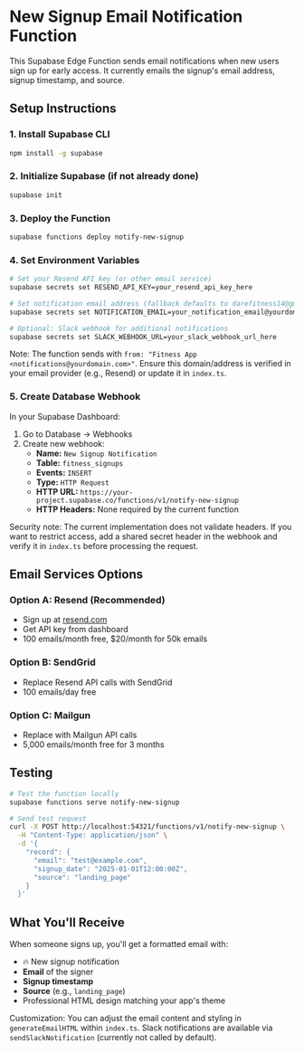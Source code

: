 # New Signup Email Notification Function

This Supabase Edge Function sends email notifications when new users sign up for early access. It currently emails the signup's email address, signup timestamp, and source.

## Setup Instructions

### 1. Install Supabase CLI
```bash
npm install -g supabase
```

### 2. Initialize Supabase (if not already done)
```bash
supabase init
```

### 3. Deploy the Function
```bash
supabase functions deploy notify-new-signup
```

### 4. Set Environment Variables
```bash
# Set your Resend API key (or other email service)
supabase secrets set RESEND_API_KEY=your_resend_api_key_here

# Set notification email address (fallback defaults to darefitness14@gmail.com if not set)
supabase secrets set NOTIFICATION_EMAIL=your_notification_email@yourdomain.com

# Optional: Slack webhook for additional notifications
supabase secrets set SLACK_WEBHOOK_URL=your_slack_webhook_url_here
```

Note: The function sends with `from: "Fitness App <notifications@yourdomain.com>"`. Ensure this domain/address is verified in your email provider (e.g., Resend) or update it in `index.ts`.

### 5. Create Database Webhook
In your Supabase Dashboard:
1. Go to Database → Webhooks
2. Create new webhook:
   - **Name:** `New Signup Notification`
   - **Table:** `fitness_signups`
   - **Events:** `INSERT`
   - **Type:** `HTTP Request`
   - **HTTP URL:** `https://your-project.supabase.co/functions/v1/notify-new-signup`
   - **HTTP Headers:** None required by the current function

Security note: The current implementation does not validate headers. If you want to restrict access, add a shared secret header in the webhook and verify it in `index.ts` before processing the request.

## Email Services Options

### Option A: Resend (Recommended)
- Sign up at [resend.com](https://resend.com)
- Get API key from dashboard
- 100 emails/month free, $20/month for 50k emails

### Option B: SendGrid
- Replace Resend API calls with SendGrid
- 100 emails/day free

### Option C: Mailgun
- Replace with Mailgun API calls
- 5,000 emails/month free for 3 months

## Testing
```bash
# Test the function locally
supabase functions serve notify-new-signup

# Send test request
curl -X POST http://localhost:54321/functions/v1/notify-new-signup \
  -H "Content-Type: application/json" \
  -d '{
    "record": {
      "email": "test@example.com",
      "signup_date": "2025-01-01T12:00:00Z",
      "source": "landing_page"
    }
  }'
```

## What You'll Receive

When someone signs up, you'll get a formatted email with:
- 🔥 New signup notification
- **Email** of the signer
- **Signup timestamp**
- **Source** (e.g., `landing_page`)
- Professional HTML design matching your app's theme

Customization: You can adjust the email content and styling in `generateEmailHTML` within `index.ts`. Slack notifications are available via `sendSlackNotification` (currently not called by default).